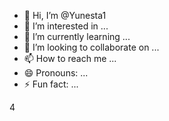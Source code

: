 - 👋 Hi, I’m @Yunesta1
- 👀 I’m interested in ...
- 🌱 I’m currently learning ...
- 💞️ I’m looking to collaborate on ...
- 📫 How to reach me ...
- 😄 Pronouns: ...
- ⚡ Fun fact: ...

<!---
Yunesta1/Yunesta1 is a ✨ special ✨ repository because its `README.md` (this file) appears on your GitHub profile.
You can click the Preview link to take a look at your changes.
--->4




